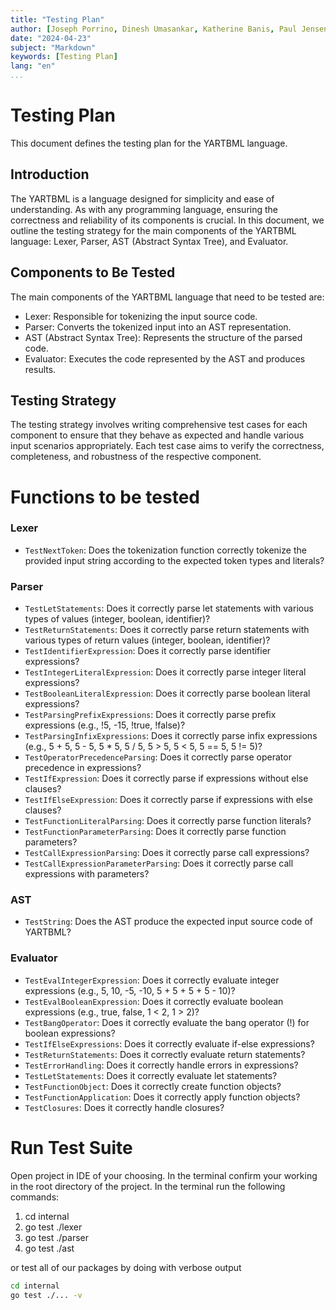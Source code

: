 ```yaml
---
title: "Testing Plan"
author: [Joseph Porrino, Dinesh Umasankar, Katherine Banis, Paul Jensen]
date: "2024-04-23"
subject: "Markdown"
keywords: [Testing Plan]
lang: "en"
...
```


# Testing Plan

This document defines the testing plan for the YARTBML language.
## Introduction
The YARTBML is a language designed for simplicity and ease of understanding. As with any programming language, ensuring the correctness and reliability of its components is crucial. In this document, we outline the testing strategy for the main components of the YARTBML language: Lexer, Parser, AST (Abstract Syntax Tree), and Evaluator.

## Components to Be Tested
The main components of the YARTBML language that need to be tested are:
- Lexer: Responsible for tokenizing the input source code.
- Parser: Converts the tokenized input into an AST representation.
- AST (Abstract Syntax Tree): Represents the structure of the parsed code.
- Evaluator: Executes the code represented by the AST and produces results.

## Testing Strategy
The testing strategy involves writing comprehensive test cases for each component to ensure that they behave as expected and handle various input scenarios appropriately. Each test case aims to verify the correctness, completeness, and robustness of the respective component.


# Functions to be tested

### Lexer 
- `TestNextToken`: Does the tokenization function correctly tokenize the provided input string according to the expected token types and literals?

### Parser 

- `TestLetStatements`: Does it correctly parse let statements with various types of values (integer, boolean, identifier)?
- `TestReturnStatements`: Does it correctly parse return statements with various types of return values (integer, boolean, identifier)?
- `TestIdentifierExpression`: Does it correctly parse identifier expressions?
- `TestIntegerLiteralExpression`: Does it correctly parse integer literal expressions?
- `TestBooleanLiteralExpression`: Does it correctly parse boolean literal expressions?
- `TestParsingPrefixExpressions`: Does it correctly parse prefix expressions (e.g., !5, -15, !true, !false)?
- `TestParsingInfixExpressions`: Does it correctly parse infix expressions (e.g., 5 + 5, 5 - 5, 5 * 5, 5 / 5, 5 > 5, 5 < 5, 5 == 5, 5 != 5)?
- `TestOperatorPrecedenceParsing`: Does it correctly parse operator precedence in expressions?
- `TestIfExpression`: Does it correctly parse if expressions without else clauses?
- `TestIfElseExpression`: Does it correctly parse if expressions with else clauses?
- `TestFunctionLiteralParsing`: Does it correctly parse function literals?
- `TestFunctionParameterParsing`: Does it correctly parse function parameters?
- `TestCallExpressionParsing`: Does it correctly parse call expressions?
- `TestCallExpressionParameterParsing`: Does it correctly parse call expressions with parameters?

### AST

- `TestString`: Does the AST produce the expected input source code of YARTBML?

### Evaluator

- `TestEvalIntegerExpression`: Does it correctly evaluate integer expressions (e.g., 5, 10, -5, -10, 5 + 5 + 5 + 5 - 10)?
- `TestEvalBooleanExpression`: Does it correctly evaluate boolean expressions (e.g., true, false, 1 < 2, 1 > 2)?
- `TestBangOperator`: Does it correctly evaluate the bang operator (!) for boolean expressions?
- `TestIfElseExpressions`: Does it correctly evaluate if-else expressions?
- `TestReturnStatements`: Does it correctly evaluate return statements?
- `TestErrorHandling`: Does it correctly handle errors in expressions?
- `TestLetStatements`: Does it correctly evaluate let statements?
- `TestFunctionObject`: Does it correctly create function objects?
- `TestFunctionApplication`: Does it correctly apply function objects?
- `TestClosures`: Does it correctly handle closures?

# Run Test Suite

Open project in IDE of your choosing. In the terminal confirm your working in the root directory of the project. In the terminal run the following commands:

1. cd internal
2. go test ./lexer
3. go test ./parser
4. go test ./ast

or test all of our packages by doing with verbose output

```sh
cd internal
go test ./... -v
```